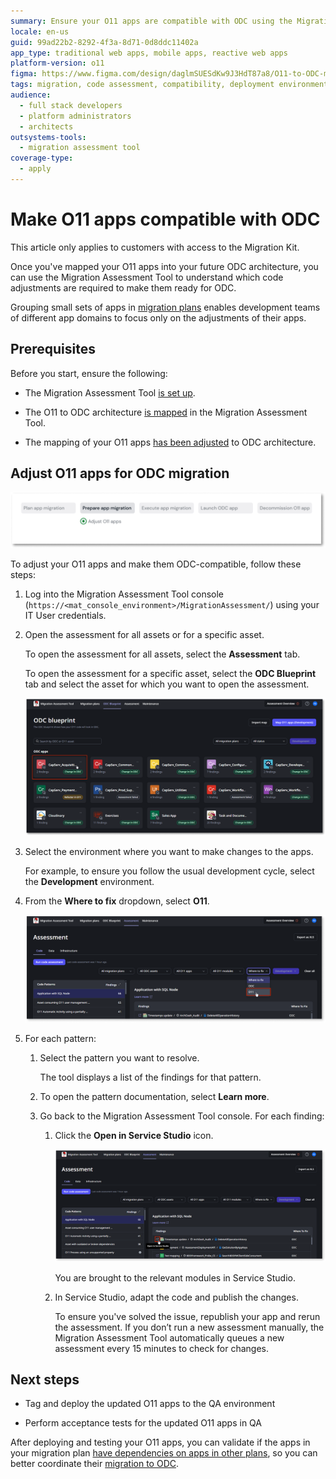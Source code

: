 ```yaml
---
summary: Ensure your O11 apps are compatible with ODC using the Migration Assessment Tool for code assessment and adjustments.
locale: en-us
guid: 99ad22b2-8292-4f3a-8d71-0d8ddc11402a
app_type: traditional web apps, mobile apps, reactive web apps
platform-version: o11
figma: https://www.figma.com/design/daglmSUESdKw9J3HdT87a8/O11-to-ODC-migration?node-id=2041-594
tags: migration, code assessment, compatibility, deployment environments, application architecture
audience:
  - full stack developers
  - platform administrators
  - architects
outsystems-tools:
  - migration assessment tool
coverage-type:
  - apply
---
```


# Make O11 apps compatible with ODC

<div class="info" markdown="1">

This article only applies to customers with access to the Migration Kit.

</div>

Once you've mapped your O11 apps into your future ODC architecture, you can use the Migration Assessment Tool to understand which code adjustments are required to make them ready for ODC.

Grouping small sets of apps in [migration plans](../plan/plan-define-migration-plans.md) enables development teams of different app domains to focus only on the adjustments of their apps.

## Prerequisites

Before you start, ensure the following:

* The Migration Assessment Tool [is set up](../setup-assessement-tool.md).

* The O11 to ODC architecture [is mapped](../plan/plan-map-apps.md) in the Migration Assessment Tool.

* The mapping of your O11 apps [has been adjusted](../plan/plan-assess-refactor.md) to ODC architecture.

## Adjust O11 apps for ODC migration

![Diagram showing the Adapt O11 apps for ODC migration step in the migration process.](images/prepare-adapt-o11-apps-diag.png "Adapt O11 apps for ODC migration diagram")

To adjust your O11 apps and make them ODC-compatible, follow these steps:

1. Log into the Migration Assessment Tool console (`https://<mat_console_environment>/MigrationAssessment/`) using your IT User credentials.

1. Open the assessment for all assets or for a specific asset.

    To open the assessment for all assets, select the **Assessment** tab.

    To open the assessment for a specific asset, select the **ODC Blueprint** tab and select the asset for which you want to open the assessment.

    ![Screenshot of clicking an asset in the Assessment tool to open its assessment.](images/select-asset-at.png "Open an asset's assessment")

1. Select the environment where you want to make changes to the apps.

    For example, to ensure you follow the usual development cycle, select the **Development** environment.

1. From the **Where to fix** dropdown, select **O11**.

    ![Screenshot of filtering where to fix the app modules.](images/filter-fix-at.png "Filter where to fix the issue")

1. For each pattern:

    1. Select the pattern you want to resolve.

        The tool displays a list of the findings for that pattern.

    1. To open the pattern documentation,  select **Learn more**.

    1. Go back to the Migration Assessment Tool console. For each finding:
    
        1. Click the **Open in Service Studio** icon.

            ![Screenshot of how to open the finding in Service Studio.](images/open-finding-at.png "Open Service Studio from the list of findings")

            You are brought to the relevant modules in Service Studio.

        1. In Service Studio, adapt the code and publish the changes.

            <div class="info" markdown="1">

            To ensure you've solved the issue, republish your app and rerun the assessment. If you don’t run a new assessment manually, the Migration Assessment Tool automatically queues a new assessment every 15 minutes to check for changes.

            </div>

## Next steps

* Tag and deploy the updated O11 apps to the QA environment

* Perform acceptance tests for the updated O11 apps in QA

After deploying and testing your O11 apps, you can validate if the apps in your migration plan [have dependencies on apps in other plans](../plan/plan-define-migration-plans.md#dependencies), so you can better coordinate their [migration to ODC](../execute/execute-intro.md).


